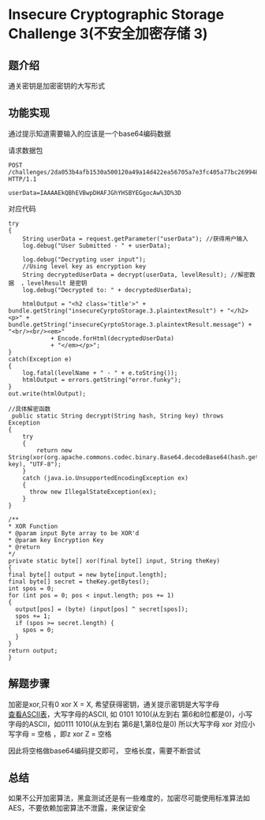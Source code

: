 #  Insecure Cryptographic Storage Challenge 3(不安全加密存储 3)
 
## 题介绍

通关密钥是加密密钥的大写形式

## 功能实现 
通过提示知道需要输入的应该是一个base64编码数据   

请求数据包  
```
POST /challenges/2da053b4afb1530a500120a49a14d422ea56705a7e3fc405a77bc269948ccae1 HTTP/1.1

userData=IAAAAEkQBhEVBwpDHAFJGhYHSBYEGgocAw%3D%3D
```
对应代码   
```
try
{
	String userData = request.getParameter("userData"); //获得用户输入 
	log.debug("User Submitted - " + userData);
	
	log.debug("Decrypting user input");
	//Using level key as encryption key
	String decryptedUserData = decrypt(userData, levelResult); //解密数据  ，levelResult 是密钥 
	log.debug("Decrypted to: " + decryptedUserData);
	
	htmlOutput = "<h2 class='title'>" + bundle.getString("insecureCyrptoStorage.3.plaintextResult") + "</h2><p>" + bundle.getString("insecureCyrptoStorage.3.plaintextResult.message") + "<br/><br/><em>"
			+ Encode.forHtml(decryptedUserData)
			+ "</em></p>";
}
catch(Exception e)
{
	log.fatal(levelName + " - " + e.toString());
	htmlOutput = errors.getString("error.funky");
}
out.write(htmlOutput);

//具体解密函数 
 public static String decrypt(String hash, String key) throws Exception 
{
	try 
	{
		return new String(xor(org.apache.commons.codec.binary.Base64.decodeBase64(hash.getBytes()), key), "UTF-8");
	} 
	catch (java.io.UnsupportedEncodingException ex) 
	{
	  throw new IllegalStateException(ex);
	}
}

/**
* XOR Function
* @param input Byte array to be XOR'd
* @param key Encryption Key
* @return
*/
private static byte[] xor(final byte[] input, String theKey) 
{
final byte[] output = new byte[input.length];
final byte[] secret = theKey.getBytes();
int spos = 0;
for (int pos = 0; pos < input.length; pos += 1) 
{
  output[pos] = (byte) (input[pos] ^ secret[spos]);
  spos += 1;
  if (spos >= secret.length) {
	spos = 0;
  }
}
return output;
}
```


## 解题步骤  

加密是xor,只有0 xor X = X, 希望获得密钥，通关提示密钥是大写字母  
[查看ASCII表](http://ascii.911cha.com/)，大写字母的ASCII, 如 0101 1010(从左到右 第6和8位都是0)，小写字母的ASCII，如0111 1010(从左到右 第6是1,第8位是0) 所以大写字母 xor 对应小写字母 = 空格 ，即z xor Z = 空格  

因此将空格做base64编码提交即可， 空格长度，需要不断尝试  

## 总结  
如果不公开加密算法，黑盒测试还是有一些难度的，加密尽可能使用标准算法如AES，不要依赖加密算法不泄露，来保证安全 